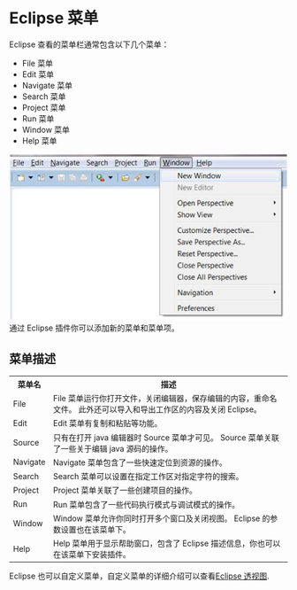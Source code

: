# Eclipse 菜单

Eclipse 查看的菜单栏通常包含以下几个菜单：

* File 菜单
* Edit 菜单
* Navigate 菜单
* Search 菜单
* Project 菜单
* Run 菜单
* Window 菜单
* Help 菜单

![setup1](images/eclipse-explore-menus/explore_menu.jpg)
通过 Eclipse 插件你可以添加新的菜单和菜单项。


## 菜单描述 

<table > <tbody><tr><th>菜单名</th><th>描述</th></tr> <tr><td>File</td><td> File 菜单运行你打开文件，关闭编辑器，保存编辑的内容，重命名文件。 此外还可以导入和导出工作区的内容及关闭 Eclipse。</td></tr> <tr><td>Edit</td><td> Edit 菜单有复制和粘贴等功能。</td></tr> <tr><td>Source</td><td>只有在打开 java 编辑器时 Source 菜单才可见。 Source 菜单关联了一些关于编辑 java 源码的操作。</td></tr> <tr><td>Navigate</td><td> Navigate 菜单包含了一些快速定位到资源的操作。</td></tr> <tr><td>Search</td><td> Search 菜单可以设置在指定工作区对指定字符的搜索。</td></tr> <tr><td>Project</td><td>Project 菜单关联了一些创建项目的操作。</td></tr> <tr><td>Run</td><td>Run 菜单包含了一些代码执行模式与调试模式的操作。 </td></tr> <tr><td>Window</td><td> Window 菜单允许你同时打开多个窗口及关闭视图。 Eclipse 的参数设置也在该菜单下。</td></tr> <tr><td>Help</td><td> Help 菜单用于显示帮助窗口，包含了 Eclipse 描述信息，你也可以在该菜单下安装插件。</td></tr> </tbody></table>

Eclipse 也可以自定义菜单，自定义菜单的详细介绍可以查看[Eclipse 透视图](eclipse-perspectives.md). 
